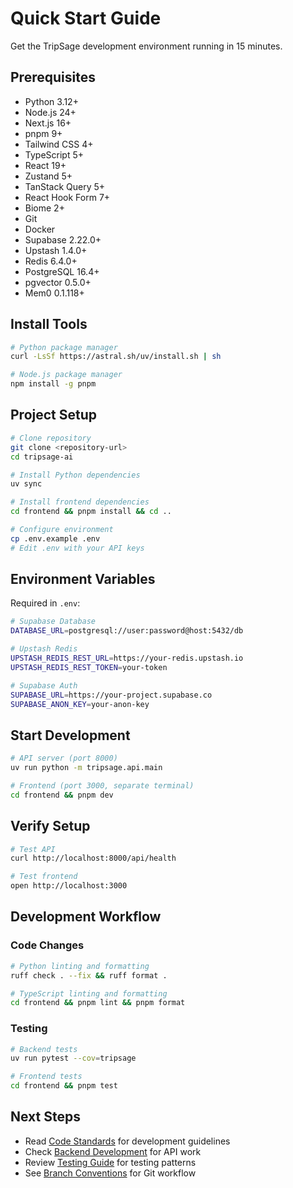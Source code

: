# Quick Start Guide

Get the TripSage development environment running in 15 minutes.

## Prerequisites

- Python 3.12+
- Node.js 24+
- Next.js 16+
- pnpm 9+
- Tailwind CSS 4+
- TypeScript 5+
- React 19+
- Zustand 5+
- TanStack Query 5+
- React Hook Form 7+
- Biome 2+
- Git
- Docker
- Supabase 2.22.0+
- Upstash 1.4.0+
- Redis 6.4.0+
- PostgreSQL 16.4+
- pgvector 0.5.0+
- Mem0 0.1.118+

## Install Tools

```bash
# Python package manager
curl -LsSf https://astral.sh/uv/install.sh | sh

# Node.js package manager
npm install -g pnpm
```

## Project Setup

```bash
# Clone repository
git clone <repository-url>
cd tripsage-ai

# Install Python dependencies
uv sync

# Install frontend dependencies
cd frontend && pnpm install && cd ..

# Configure environment
cp .env.example .env
# Edit .env with your API keys
```

## Environment Variables

Required in `.env`:

```bash
# Supabase Database
DATABASE_URL=postgresql://user:password@host:5432/db

# Upstash Redis
UPSTASH_REDIS_REST_URL=https://your-redis.upstash.io
UPSTASH_REDIS_REST_TOKEN=your-token

# Supabase Auth
SUPABASE_URL=https://your-project.supabase.co
SUPABASE_ANON_KEY=your-anon-key
```

## Start Development

```bash
# API server (port 8000)
uv run python -m tripsage.api.main

# Frontend (port 3000, separate terminal)
cd frontend && pnpm dev
```

## Verify Setup

```bash
# Test API
curl http://localhost:8000/api/health

# Test frontend
open http://localhost:3000
```

## Development Workflow

### Code Changes

```bash
# Python linting and formatting
ruff check . --fix && ruff format .

# TypeScript linting and formatting
cd frontend && pnpm lint && pnpm format
```

### Testing

```bash
# Backend tests
uv run pytest --cov=tripsage

# Frontend tests
cd frontend && pnpm test
```

## Next Steps

- Read [Code Standards](code-standards.md) for development guidelines
- Check [Backend Development](backend-development.md) for API work
- Review [Testing Guide](testing-guide.md) for testing patterns
- See [Branch Conventions](branch-conventions.md) for Git workflow
